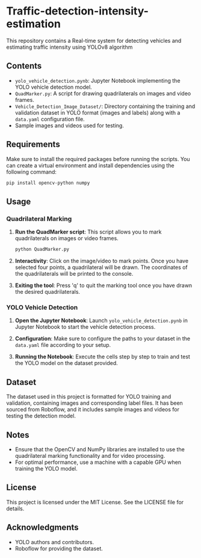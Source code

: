 # Traffic-detection-intensity-estimation
 This repository contains a Real-time system for detecting vehicles and estimating traffic intensity using YOLOv8 algorithm

## Contents

- `yolo_vehicle_detection.pynb`: Jupyter Notebook implementing the YOLO vehicle detection model.
- `QuadMarker.py`: A script for drawing quadrilaterals on images and video frames.
- `Vehicle_Detection_Image_Dataset/`: Directory containing the training and validation dataset in YOLO format (images and labels) along with a `data.yaml` configuration file.
- Sample images and videos used for testing.

## Requirements

Make sure to install the required packages before running the scripts. You can create a virtual environment and install dependencies using the following command:

```bash
pip install opencv-python numpy
```

## Usage

### Quadrilateral Marking

1. **Run the QuadMarker script**: This script allows you to mark quadrilaterals on images or video frames.

   ```bash
   python QuadMarker.py
   ```

2. **Interactivity**: Click on the image/video to mark points. Once you have selected four points, a quadrilateral will be drawn. The coordinates of the quadrilaterals will be printed to the console.

3. **Exiting the tool**: Press 'q' to quit the marking tool once you have drawn the desired quadrilaterals.

### YOLO Vehicle Detection

1. **Open the Jupyter Notebook**: Launch `yolo_vehicle_detection.pynb` in Jupyter Notebook to start the vehicle detection process.

2. **Configuration**: Make sure to configure the paths to your dataset in the `data.yaml` file according to your setup.

3. **Running the Notebook**: Execute the cells step by step to train and test the YOLO model on the dataset provided.

## Dataset

The dataset used in this project is formatted for YOLO training and validation, containing images and corresponding label files. It has been sourced from Roboflow, and it includes sample images and videos for testing the detection model.

## Notes

- Ensure that the OpenCV and NumPy libraries are installed to use the quadrilateral marking functionality and for video processing.
- For optimal performance, use a machine with a capable GPU when training the YOLO model.

## License

This project is licensed under the MIT License. See the LICENSE file for details.

## Acknowledgments

- YOLO authors and contributors.
- Roboflow for providing the dataset.
